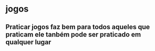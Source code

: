 # jogos #
## Praticar jogos faz bem para todos aqueles que praticam ele tanbém pode ser praticado em qualquer lugar 
